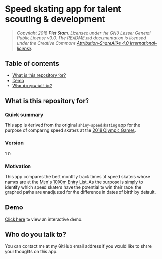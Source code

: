 # Speed skating app for talent scouting & development

> *Copyright 2018 [Piet Stam](http://www.pietstam.nl). Licensed under the GNU
> Lesser General Public License v3.0. The README.md documentation is licensed
> under the Creative Commons [Attribution-ShareAlike 4.0 International-license](http://creativecommons.org/licenses/by-sa/4.0/).*

## Table of contents

  - [What is this repository for?](#goal)
  - [Demo](#demo)
  - [Who do you talk to?](#contact)

<h2 id="goal">What is this repository for?</h2>

### Quick summary
This app is derived from the original `shiny-speedskating` app for the purpose of comparing speed skaters at the [2018 Olympic Games](https://www.olympic.org/pyeongchang-2018).

### Version
1.0

### Motivation
This app compares the best monthly track times of speed skaters whose names are at the [Men's 1000m Entry List](https://www.pyeongchang2018.com/en/game-time/results/OWG2018/en/speed-skating/entries-by-event-men-s-1000m.htm). As the purpose is simply to identify which speed skaters have the potential to win their race, the graphed paths are unadjusted for the difference in dates of birth by default.

<h2 id="demo">Demo</h2>

[Click here](https://pjastam.shinyapps.io/shiny-speedskating-os2018/) to view an interactive demo.

<h2 id="contact">Who do you talk to?</h2>

You can contact me at my GitHub email address if you would like to share your thoughts on this app.